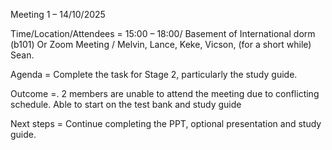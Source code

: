 Meeting 1 – 14/10/2025
	
Time/Location/Attendees 	= 15:00 – 18:00/ Basement of International dorm (b101) Or Zoom Meeting  / Melvin, Lance, Keke, Vicson, (for a short while) Sean.
	
Agenda 	= Complete the task for Stage 2, particularly the study guide. 
	
Outcome 	=. 2 members are unable to attend the meeting due to conflicting schedule. Able to start on the test bank and study guide
	
Next 	steps = Continue completing the PPT, optional presentation and study guide. 